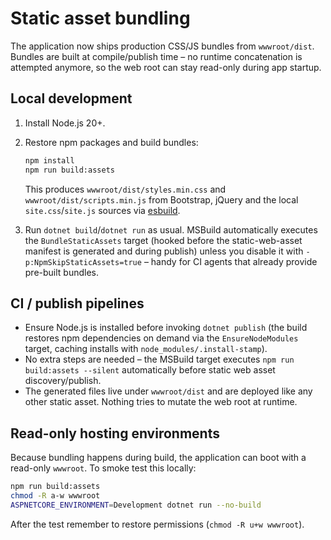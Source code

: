 # Static asset bundling

The application now ships production CSS/JS bundles from `wwwroot/dist`. Bundles are built at compile/publish time – no runtime concatenation is attempted anymore, so the web root can stay read-only during app startup.

## Local development

1. Install Node.js 20+.
2. Restore npm packages and build bundles:

   ```bash
   npm install
   npm run build:assets
   ```

   This produces `wwwroot/dist/styles.min.css` and `wwwroot/dist/scripts.min.js` from Bootstrap, jQuery and the local `site.css`/`site.js` sources via [esbuild](https://esbuild.github.io/).

3. Run `dotnet build`/`dotnet run` as usual. MSBuild automatically executes the `BundleStaticAssets` target (hooked before the static-web-asset manifest is generated and during publish) unless you disable it with `-p:NpmSkipStaticAssets=true` – handy for CI agents that already provide pre-built bundles.

## CI / publish pipelines

* Ensure Node.js is installed before invoking `dotnet publish` (the build restores npm dependencies on demand via the `EnsureNodeModules` target, caching installs with `node_modules/.install-stamp`).
* No extra steps are needed – the MSBuild target executes `npm run build:assets --silent` automatically before static web asset discovery/publish.
* The generated files live under `wwwroot/dist` and are deployed like any other static asset. Nothing tries to mutate the web root at runtime.

## Read-only hosting environments

Because bundling happens during build, the application can boot with a read-only `wwwroot`. To smoke test this locally:

```bash
npm run build:assets
chmod -R a-w wwwroot
ASPNETCORE_ENVIRONMENT=Development dotnet run --no-build
```

After the test remember to restore permissions (`chmod -R u+w wwwroot`).
